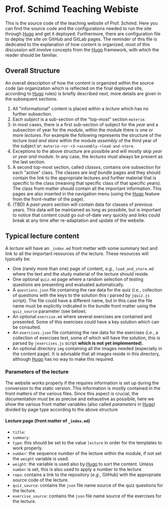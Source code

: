 # Prof. Schimd Teaching Webiste

This is the source code of the teaching website of Prof. Schimd. Here you can find the source code and the configurations needed to run the site through [Hugo][1] and get it deployed. Furthermore, there are configuration file to deploy the site on GitHub and GitLab pages. The reminder of this file is dedicated to the explanation of how content is organized, most of this discussion will involve concepts from the [Hugo][1] framework, with which the reader should be familiar.

## Overall Structure

An overall description of how the content is organized within the source code (an organization which is reflected on the final deployed site, according to [Hugo][1] rules) is briefly described next, more details are given in the subsequent sections.

1. All "informational" content is placed within a *lecture* which has no further subsection.
2. Each *subject* is a sub-section of the "top-most" section `materie`.
3. In most cases, there is a first sub-section of subject for the *year* and a subsection of year for the *module*, within the module there is one or more *lectures*. For example the following represents the structure of the lecture *load and store* within the module *assembly* of the third year of the subject *sr*: `materie->sr->3->assembly->load-and-store`.
4. Exceptions to the above structure are possibile and will mostly skip *year* or *year and module*. In any case, the *lectures* must always be present as the last section.
5. A second top-most section, called *classes*, contains one subsection for each "active" class. The classes are *leaf bundle* pages and they should contain the link to the appropriate lectures and further material that is specific to the class (meaning that specific class of that specific years). The class front-matter should contain all the important information. This pages are also inserted in the navigation menu (using the [Hugo][1] feature from the front-matter of the page).
6. (TBD) A *past-years* section will contain data for classes of previous years. This data will be maintained as long as possibile, but is important to notice that content could go out-of-date very quickly and links could break at any time after re-adaptation and update of the website.

## Typical lecture content
A *lecture* will have an `_index.md` front metter with some summary text and link to all the important resources of the lecture. These resources will typically be:
* One (rarely more than one) page of content, *e.g.*, `load_and_store.md` where the text and the study material of the lecture should reside.
* One optional `quiz.md` page where a random selection of testing questions are presenting and evaluated automatically.
* A `questions.json` file containing the raw data for the quiz (*i.e.*, collection of questions with the keys to the solution this i parsed by `jquiz.js` script). The file could have a different name, but in this case the file name must be explicitly indicated in the bundle front matter using the `quiz_source` parameter (see below).
* An optional `exercise.md` where several exercises are contained and presented. Some of this exercises could have a key solution which can be consulted.
* An `exercises.json` file containing the raw data for the exercises (*i.e.*, a collection of exercises text, some of which will have the solution, this is parsed by `jexercises.js` script **which is not yet implemented**).
* An optional directory `img` containing all the images needed (especially in the content page). It is advisable that all images reside in this directory, although [Hugo][1] has no way to make this required.

### Parameters of the lecture
The website works properly if the requires information is set up during the conversion to the static version. This information is mostly contained in the front matters of the various files. Since this aspect is crucial, the documentation must be as precise and exhaustive as possibile, here we show the various front matter variables (also called *parameters* in [Hugo][1]) divided by page type according to the above structure

####  Lecture page (front matter of `_index.md`)
* `title`:
* `summary`:
* `type`: this should be set to the value `lecture` in order for the templates to work properly.
* `number`: the sequence number of the lecture within the module, if not set the `weight` variable is used.
* `weight`: the variable is used also by [Hugo][1] to sort the content. Unless `number` is set, this is also used to apply a number to the lecture 
* `repo`: contains a link to the repository (*e.g.*, GitHub) with the appropriate source code of the lecture.
* `quiz_source`: contains the `json` file name source of the quiz questions for the lecture.
* `exercise_source`: contains the `json` file name source of the exercises for the lecture.


[1]: https://gohugo.io/
